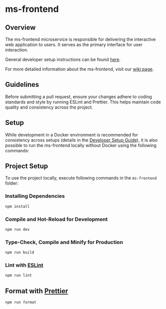 # ms-frontend

## Overview
The ms-frontend microservice is responsible for delivering the interactive web application to users. It serves as the primary interface for user interaction.

General developer setup instructions can be found [here](https://github.com/uzh-network-ninjas/ase-social-network/wiki/Developer-Setup).

For more detailed information about the ms-frontend, visit our [wiki page](https://github.com/uzh-network-ninjas/ase-social-network/wiki/Microservices#ms-frontend-).

## Guidelines

Before submitting a pull request, ensure your changes adhere to coding standards and style by running ESLint and Prettier. This helps maintain code quality and consistency across the project.

## Setup

While development in a Docker environment is recommended for consistency across setups (details in the [Developer Setup Guide](https://github.com/uzh-network-ninjas/ase-social-network/wiki/Developer-Setup)), it is also possible to run the ms-frontend locally without Docker using the following commands:

## Project Setup
To use the project locally, execute following commands in the `ms-frontend` folder:

### Installing Dependencies

```sh
npm install
```

### Compile and Hot-Reload for Development

```sh
npm run dev
```

### Type-Check, Compile and Minify for Production

```sh
npm run build
```

### Lint with [ESLint](https://eslint.org/)

```sh
npm run lint
```

## Format with [Prettier](https://prettier.io/)

```sh
npm run format
```
